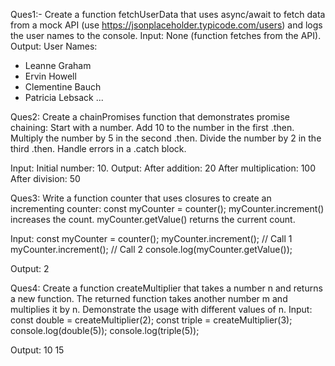 Ques1:- Create a function fetchUserData that uses async/await to fetch data from a mock API (use https://jsonplaceholder.typicode.com/users) and logs the user names to the console.
Input: None (function fetches from the API).
Output:
User Names:
- Leanne Graham
- Ervin Howell
- Clementine Bauch
- Patricia Lebsack
...


Ques2: Create a chainPromises function that demonstrates promise chaining:
Start with a number.
Add 10 to the number in the first .then.
Multiply the number by 5 in the second .then.
Divide the number by 2 in the third .then.
Handle errors in a .catch block.

Input: Initial number: 10.
Output:
After addition: 20
After multiplication: 100
After division: 50


Ques3: Write a function counter that uses closures to create an incrementing counter:
const myCounter = counter();
myCounter.increment() increases the count.
myCounter.getValue() returns the current count.

Input:
const myCounter = counter();
myCounter.increment(); // Call 1
myCounter.increment(); // Call 2
console.log(myCounter.getValue());

Output:
2


Ques4: Create a function createMultiplier that takes a number n and returns a new function. The returned function takes another number m and multiplies it by n. Demonstrate the usage with different values of n.
Input:
const double = createMultiplier(2);
const triple = createMultiplier(3);
console.log(double(5));
console.log(triple(5));

Output:
10
15






